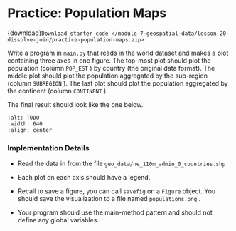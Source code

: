 # <i class="fas fa-laptop fa-fw"></i> Practice: Population Maps

{download}`Download starter code </module-7-geospatial-data/lesson-20-dissolve-join/practice-population-maps.zip>`

Write a program in `main.py` that reads in the world dataset and makes a plot containing three axes in one figure. The top-most plot should plot the population (column `POP_EST` ) by country (the original data format). The middle plot should plot the population aggregated by the sub-region (column `SUBREGION` ). The last plot should plot the population aggregated by the continent (column `CONTINENT` ).

The final result should look like the one below.

```{image} https://static.us.edusercontent.com/files/vl5wN71vcxzGJULdLyYAZ9tu
:alt: TODO
:width: 640
:align: center
```

### Implementation Details

- Read the data in from the file `geo_data/ne_110m_admin_0_countries.shp`

- Each plot on each axis should have a legend.

- Recall to save a figure, you can call `savefig` on a `Figure` object. You should save the visualization to a file named `populations.png` .

- Your program should use the main-method pattern and should not define any global variables.